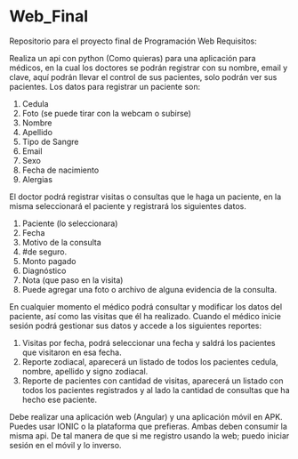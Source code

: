 # Web_Final
Repositorio para el proyecto final de Programación Web
Requisitos:

Realiza un api con python (Como quieras)  para una aplicación para médicos, en la cual los doctores se podrán registrar con su nombre, email y clave, aquí podrán llevar el control de sus pacientes, solo podrán ver sus pacientes. Los datos para registrar un paciente son:
  1. Cedula
  2. Foto (se puede tirar con la webcam o subirse)
  3. Nombre
  4. Apellido
  5. Tipo de Sangre
  6. Email
  7. Sexo
  8. Fecha de nacimiento
  9. Alergias

El doctor podrá registrar visitas o consultas que le haga un paciente, en la misma seleccionará el paciente y registrará los siguientes datos.
  1. Paciente (lo seleccionara)
  2. Fecha
  3. Motivo de la consulta
  4. #de seguro.
  5. Monto pagado
  6. Diagnóstico
  7. Nota (que paso en la visita)
  8. Puede agregar una foto o archivo de alguna evidencia de la consulta.

En cualquier momento el médico podrá consultar y modificar los datos del paciente, así como las visitas que él ha realizado.
Cuando el médico inicie sesión podrá gestionar sus datos y accede a los siguientes reportes:
  1. Visitas por fecha, podrá seleccionar una fecha y saldrá los pacientes que visitaron en esa fecha.
  2. Reporte zodiacal, aparecerá un listado de todos los pacientes cedula, nombre, apellido y signo zodiacal.
  3. Reporte de pacientes con cantidad de visitas, aparecerá un listado con todos los pacientes registrados y al lado la cantidad de consultas que ha hecho ese paciente.

Debe realizar una aplicación web (Angular) y una aplicación móvil en APK. Puedes usar IONIC o la plataforma que prefieras.  Ambas deben consumir la misma api. De tal manera de que si me registro usando la web; puedo iniciar sesión en el móvil y lo inverso. 
